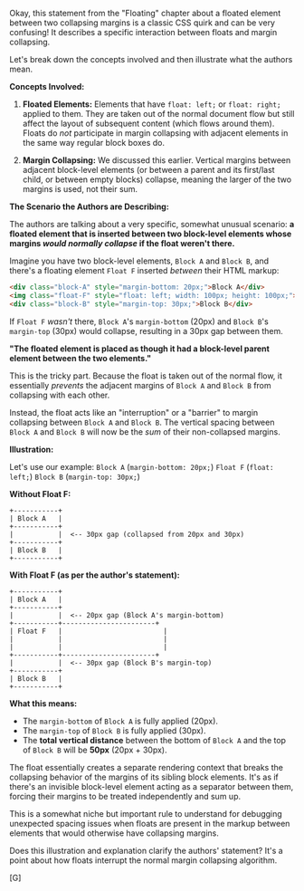 Okay, this statement from the "Floating" chapter about a floated element between two collapsing margins is a classic CSS quirk and can be very confusing! It describes a specific interaction between floats and margin collapsing.

Let's break down the concepts involved and then illustrate what the authors mean.

**Concepts Involved:**

1.  **Floated Elements:** Elements that have `float: left;` or `float: right;` applied to them. They are taken out of the normal document flow but still affect the layout of subsequent content (which flows around them). Floats do *not* participate in margin collapsing with adjacent elements in the same way regular block boxes do.

2.  **Margin Collapsing:** We discussed this earlier. Vertical margins between adjacent block-level elements (or between a parent and its first/last child, or between empty blocks) collapse, meaning the larger of the two margins is used, not their sum.

**The Scenario the Authors are Describing:**

The authors are talking about a very specific, somewhat unusual scenario: **a floated element that is inserted between two block-level elements whose margins *would normally collapse* if the float weren't there.**

Imagine you have two block-level elements, `Block A` and `Block B`, and there's a floating element `Float F` inserted *between* their HTML markup:

```html
<div class="block-A" style="margin-bottom: 20px;">Block A</div>
<img class="float-F" style="float: left; width: 100px; height: 100px;">
<div class="block-B" style="margin-top: 30px;">Block B</div>
```

If `Float F` *wasn't* there, `Block A`'s `margin-bottom` (20px) and `Block B`'s `margin-top` (30px) would collapse, resulting in a 30px gap between them.

**"The floated element is placed as though it had a block-level parent element between the two elements."**

This is the tricky part. Because the float is taken out of the normal flow, it essentially *prevents* the adjacent margins of `Block A` and `Block B` from collapsing with each other.

Instead, the float acts like an "interruption" or a "barrier" to margin collapsing between `Block A` and `Block B`. The vertical spacing between `Block A` and `Block B` will now be the *sum* of their non-collapsed margins.

**Illustration:**

Let's use our example:
`Block A` (`margin-bottom: 20px;`)
`Float F` (`float: left;`)
`Block B` (`margin-top: 30px;`)

**Without Float F:**

```
+-----------+
| Block A   |
+-----------+
|           |  <-- 30px gap (collapsed from 20px and 30px)
+-----------+
| Block B   |
+-----------+
```

**With Float F (as per the author's statement):**

```
+-----------+
| Block A   |
+-----------+
|           |  <-- 20px gap (Block A's margin-bottom)
+-----------+-----------------------+
| Float F   |                         |
|           |                         |
|           |                         |
+-----------+-----------------------+
|           |  <-- 30px gap (Block B's margin-top)
+-----------+
| Block B   |
+-----------+
```

**What this means:**

* The `margin-bottom` of `Block A` is fully applied (20px).
* The `margin-top` of `Block B` is fully applied (30px).
* The **total vertical distance** between the bottom of `Block A` and the top of `Block B` will be **50px** (20px + 30px).

The float essentially creates a separate rendering context that breaks the collapsing behavior of the margins of its sibling block elements. It's as if there's an invisible block-level element acting as a separator between them, forcing their margins to be treated independently and sum up.

This is a somewhat niche but important rule to understand for debugging unexpected spacing issues when floats are present in the markup between elements that would otherwise have collapsing margins.

Does this illustration and explanation clarify the authors' statement? It's a point about how floats interrupt the normal margin collapsing algorithm.

[G]
